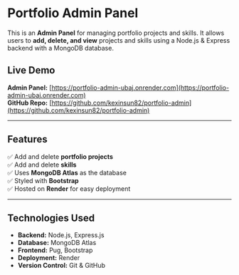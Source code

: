 # Portfolio Admin Panel
This is an **Admin Panel** for managing portfolio projects and skills. It allows users to **add, delete, and view** projects and skills using a Node.js & Express backend with a MongoDB database.

## Live Demo
**Admin Panel:** [https://portfolio-admin-ubaj.onrender.com](https://portfolio-admin-ubaj.onrender.com)  
**GitHub Repo:** [https://github.com/kexinsun82/portfolio-admin](https://github.com/kexinsun82/portfolio-admin)

---

## **Features**  
✅ Add and delete **portfolio projects**  
✅ Add and delete **skills**   
✅ Uses **MongoDB Atlas** as the database   
✅ Styled with **Bootstrap**   
✅ Hosted on **Render** for easy deployment   

---

## **Technologies Used**  
- **Backend:** Node.js, Express.js  
- **Database:** MongoDB Atlas  
- **Frontend:** Pug, Bootstrap 
- **Deployment:** Render
- **Version Control:** Git & GitHub 
